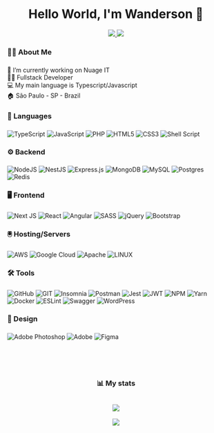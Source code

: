 ###
<h1 align="center">Hello World, I'm Wanderson 👋</h1>
<div align="center">
<a href="https://behance.net/wandersfeitosa">
  <img src="https://img.shields.io/badge/Behance-1769ff?logo=behance&logoColor=white"  />   
 </a>
 <a href="https://linkedin.com/in/wanderson-feitosa-a08a73180">
  <img src="https://img.shields.io/badge/LinkedIn-%230077B5.svg?logo=linkedin&logoColor=white"  />  
 </a>
</div>


<h3 align="left">👩‍💻  About Me</h3>

###


🔭 I’m currently working on Nuage IT<br>👨‍💻 Fullstack Developer <br>💻 My main language is Typescript/Javascript <br>🏠 São Paulo - SP - Brazil

###

<h3 align="left">🔗 Languages</h3>

###
 ![TypeScript](https://img.shields.io/badge/typescript-%23007ACC.svg?style=for-the-badge&logo=typescript&logoColor=white) ![JavaScript](https://img.shields.io/badge/javascript-%23323330.svg?style=for-the-badge&logo=javascript&logoColor=%23F7DF1E) ![PHP](https://img.shields.io/badge/php-%23777BB4.svg?style=for-the-badge&logo=php&logoColor=white) ![HTML5](https://img.shields.io/badge/html5-%23E34F26.svg?style=for-the-badge&logo=html5&logoColor=white) ![CSS3](https://img.shields.io/badge/css3-%231572B6.svg?style=for-the-badge&logo=css3&logoColor=white)    ![Shell Script](https://img.shields.io/badge/shell_script-%23121011.svg?style=for-the-badge&logo=gnu-bash&logoColor=white)  
 ###

<h3 align="left">⚙️ Backend </h3>

###
![NodeJS](https://img.shields.io/badge/node.js-6DA55F?style=for-the-badge&logo=node.js&logoColor=white) ![NestJS](https://img.shields.io/badge/nestjs-%23E0234E.svg?style=for-the-badge&logo=nestjs&logoColor=white) ![Express.js](https://img.shields.io/badge/express.js-%23404d59.svg?style=for-the-badge&logo=express&logoColor=%2361DAFB) ![MongoDB](https://img.shields.io/badge/MongoDB-%234ea94b.svg?style=for-the-badge&logo=mongodb&logoColor=white) ![MySQL](https://img.shields.io/badge/mysql-%2300f.svg?style=for-the-badge&logo=mysql&logoColor=white) ![Postgres](https://img.shields.io/badge/postgres-%23316192.svg?style=for-the-badge&logo=postgresql&logoColor=white) ![Redis](https://img.shields.io/badge/redis-%23DD0031.svg?style=for-the-badge&logo=redis&logoColor=white)
 ###

<h3 align="left">🖥️ Frontend</h3>

###
![Next JS](https://img.shields.io/badge/Next-black?style=for-the-badge&logo=next.js&logoColor=white) ![React](https://img.shields.io/badge/react-%2320232a.svg?style=for-the-badge&logo=react&logoColor=%2361DAFB) ![Angular](https://img.shields.io/badge/angular-%23DD0031.svg?style=for-the-badge&logo=angular&logoColor=white) ![SASS](https://img.shields.io/badge/SASS-hotpink.svg?style=for-the-badge&logo=SASS&logoColor=white) ![jQuery](https://img.shields.io/badge/jquery-%230769AD.svg?style=for-the-badge&logo=jquery&logoColor=white) ![Bootstrap](https://img.shields.io/badge/bootstrap-%23563D7C.svg?style=for-the-badge&logo=bootstrap&logoColor=white)
  ###

<h3 align="left">🖲️ Hosting/Servers</h3>

###
![AWS](https://img.shields.io/badge/AWS-%23FF9900.svg?style=for-the-badge&logo=amazon-aws&logoColor=white) ![Google Cloud](https://img.shields.io/badge/Google%20Cloud-%234285F4.svg?style=for-the-badge&logo=google-cloud&logoColor=white) ![Apache](https://img.shields.io/badge/apache-%23D42029.svg?style=for-the-badge&logo=apache&logoColor=white)  ![LINUX](https://img.shields.io/badge/Linux-FCC624?style=for-the-badge&logo=linux&logoColor=black)

###

<h3 align="left">🛠 Tools</h3>

###

![GitHub](https://img.shields.io/badge/GitHub-%23121011.svg?style=for-the-badge&logo=github&logoColor=white) ![GIT](https://img.shields.io/badge/Git-fc6d26?style=for-the-badge&logo=git&logoColor=white) ![Insomnia](https://img.shields.io/badge/Insomnia-black?style=for-the-badge&logo=insomnia&logoColor=5849BE) ![Postman](https://img.shields.io/badge/Postman-FF6C37?style=for-the-badge&logo=postman&logoColor=white) ![Jest](https://img.shields.io/badge/-jest-%23C21325?style=for-the-badge&logo=jest&logoColor=white) ![JWT](https://img.shields.io/badge/JWT-black?style=for-the-badge&logo=JSON%20web%20tokens) ![NPM](https://img.shields.io/badge/NPM-%23000000.svg?style=for-the-badge&logo=npm&logoColor=white)         ![Yarn](https://img.shields.io/badge/yarn-%232C8EBB.svg?style=for-the-badge&logo=yarn&logoColor=white)  ![Docker](https://img.shields.io/badge/docker-%230db7ed.svg?style=for-the-badge&logo=docker&logoColor=white) ![ESLint](https://img.shields.io/badge/ESLint-4B3263?style=for-the-badge&logo=eslint&logoColor=white) ![Swagger](https://img.shields.io/badge/-Swagger-%23Clojure?style=for-the-badge&logo=swagger&logoColor=white) ![WordPress](https://img.shields.io/badge/WordPress-%23117AC9.svg?style=for-the-badge&logo=WordPress&logoColor=white)
###

<h3 align="left">🎨 Design</h3>

###
![Adobe Photoshop](https://img.shields.io/badge/adobe%20photoshop-%2331A8FF.svg?style=for-the-badge&logo=adobephotoshop&logoColor=white) ![Adobe](https://img.shields.io/badge/adobe%20xd-hotpink.svg?style=for-the-badge&logo=adobexd&logoColor=white) ![Figma](https://img.shields.io/badge/figma-%23F24E1E.svg?style=for-the-badge&logo=figma&logoColor=white) 


<br><br><br>

<div align="center">
	<h3 align="center">📊  My stats</h3>
</div>
<br>  
<div align="center">
  <img src="https://github-readme-streak-stats.herokuapp.com/?user=wandersonFeitosa&theme=dark&hide_border=true"  />
</div>
<br>
<div align="center">
  <img src="https://github-readme-stats.vercel.app/api/top-langs/?username=wandersonFeitosa&theme=dark&hide_border=true&include_all_commits=false&count_private=false&layout=compact"  />
  </div>
